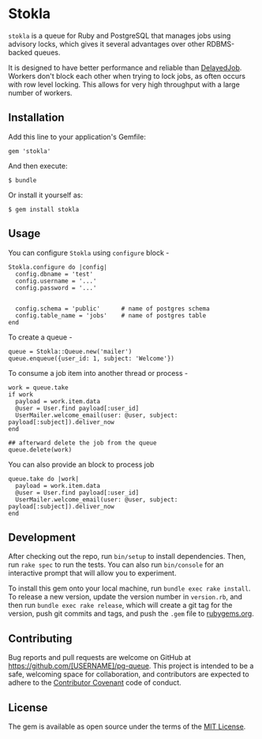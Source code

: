 # Stokla

`stokla` is a queue for Ruby and PostgreSQL that manages jobs using advisory locks, which gives it several advantages over other RDBMS-backed queues. 

It is designed to have better performance and reliable than [DelayedJob](https://github.com/collectiveidea/delayed_job). Workers don't block each other when trying to lock jobs, as often occurs with row level locking. This allows for very high throughput with a large number of workers. 

## Installation

Add this line to your application's Gemfile:

```
gem 'stokla'
```

And then execute:

    $ bundle

Or install it yourself as:

    $ gem install stokla

## Usage

You can configure `Stokla` using `configure` block -

```
Stokla.configure do |config|
  config.dbname = 'test'
  config.username = '...'
  config.password = '...'
  
  
  config.schema = 'public'      # name of postgres schema 
  config.table_name = 'jobs'    # name of postgres table
end
```

To create a queue -

```
queue = Stokla::Queue.new('mailer')
queue.enqueue({user_id: 1, subject: 'Welcome'})
```

To consume a job item into another thread or process -

```
work = queue.take
if work
  payload = work.item.data
  @user = User.find payload[:user_id]
  UserMailer.welcome_email(user: @user, subject: payload[:subject]).deliver_now
end

## afterward delete the job from the queue
queue.delete(work)

```

You can also provide an block to process job 

```
queue.take do |work|
  payload = work.item.data
  @user = User.find payload[:user_id]
  UserMailer.welcome_email(user: @user, subject: payload[:subject]).deliver_now
end
```

## Development

After checking out the repo, run `bin/setup` to install dependencies. Then, run `rake spec` to run the tests. You can also run `bin/console` for an interactive prompt that will allow you to experiment.

To install this gem onto your local machine, run `bundle exec rake install`. To release a new version, update the version number in `version.rb`, and then run `bundle exec rake release`, which will create a git tag for the version, push git commits and tags, and push the `.gem` file to [rubygems.org](https://rubygems.org).

## Contributing

Bug reports and pull requests are welcome on GitHub at https://github.com/[USERNAME]/pg-queue. This project is intended to be a safe, welcoming space for collaboration, and contributors are expected to adhere to the [Contributor Covenant](http://contributor-covenant.org) code of conduct.


## License

The gem is available as open source under the terms of the [MIT License](http://opensource.org/licenses/MIT).

